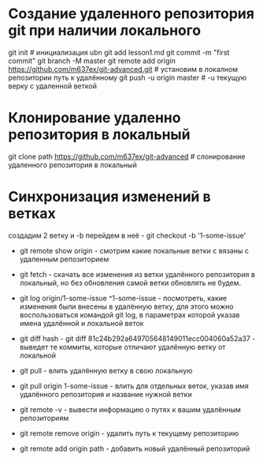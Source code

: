 # Создание удаленного репозитория git при наличии локального

git init # инициализация ubn
git add lesson1.md
git commit -m "first commit"
git branch -M master
git remote add origin https://github.com/m637ex/git-advanced.git # установим в локалном репозитории путь к удалённому
git push -u origin master # -u текущую верку с удаленной веткой 

# Клонирование удаленно репозитория в локальный
git clone path https://github.com/m637ex/git-advanced # слонирование удаленного репозитория в локальный


# Синхронизация изменений в ветках
создадим 2 ветку и -b перейдем в неё - git checkout -b '1-some-issue'

* git remote show origin  - смотрим какие локальные ветки с вязаны с удаленным репозиторием

* git fetch   - скачать все изменения из ветки удалённого репозитория в локальный, но без обновления самой ветки обновлять не будем.

* git log origin/1-some-issue ^1-some-issue    - посмотреть, какие изменения были внесены в удалённую ветку, для этого можно воспользоваться командой git log, в параметрах которой указав имена удалённой и локальной веток

* git diff hash    - git diff 81c24b292a649705648149011ecc004060a52a37  - выведет те коммиты, которые отличают удалённую
ветку от локальной

* git pull  - влить удалённую ветку в свою локальную
* git pull origin 1-some-issue      - влить для отдельных веток, указав имя удалённого репозитория и название нужной ветки

* git remote -v   - вывести информацию о путях к вашим удалённым репозиториям

* git remote remove origin - удалить путь к текущему репозиторию

* git remote add origin path - добавить новый удалённый репозиторий